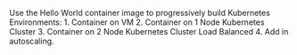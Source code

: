 Use the Hello World container image to progressively build Kubernetes Environments:
	1. Container on VM
	2. Container on 1 Node Kubernetes Cluster
	3. Container on 2 Node Kubernetes Cluster Load Balanced
	4. Add in autoscaling.
